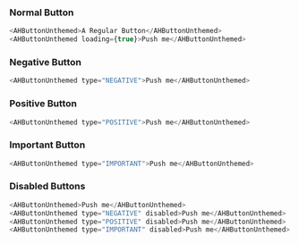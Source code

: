 ### Normal Button
```js
<AHButtonUnthemed>A Regular Button</AHButtonUnthemed>
<AHButtonUnthemed loading={true}>Push me</AHButtonUnthemed>
```
### Negative Button
```js
<AHButtonUnthemed type="NEGATIVE">Push me</AHButtonUnthemed>

```

### Positive Button
```js
<AHButtonUnthemed type="POSITIVE">Push me</AHButtonUnthemed>
```

### Important Button
```js
<AHButtonUnthemed type="IMPORTANT">Push me</AHButtonUnthemed>
```


### Disabled Buttons

```js
<AHButtonUnthemed>Push me</AHButtonUnthemed>
<AHButtonUnthemed type="NEGATIVE" disabled>Push me</AHButtonUnthemed>
<AHButtonUnthemed type="POSITIVE" disabled>Push me</AHButtonUnthemed>
<AHButtonUnthemed type="IMPORTANT" disabled>Push me</AHButtonUnthemed>
```